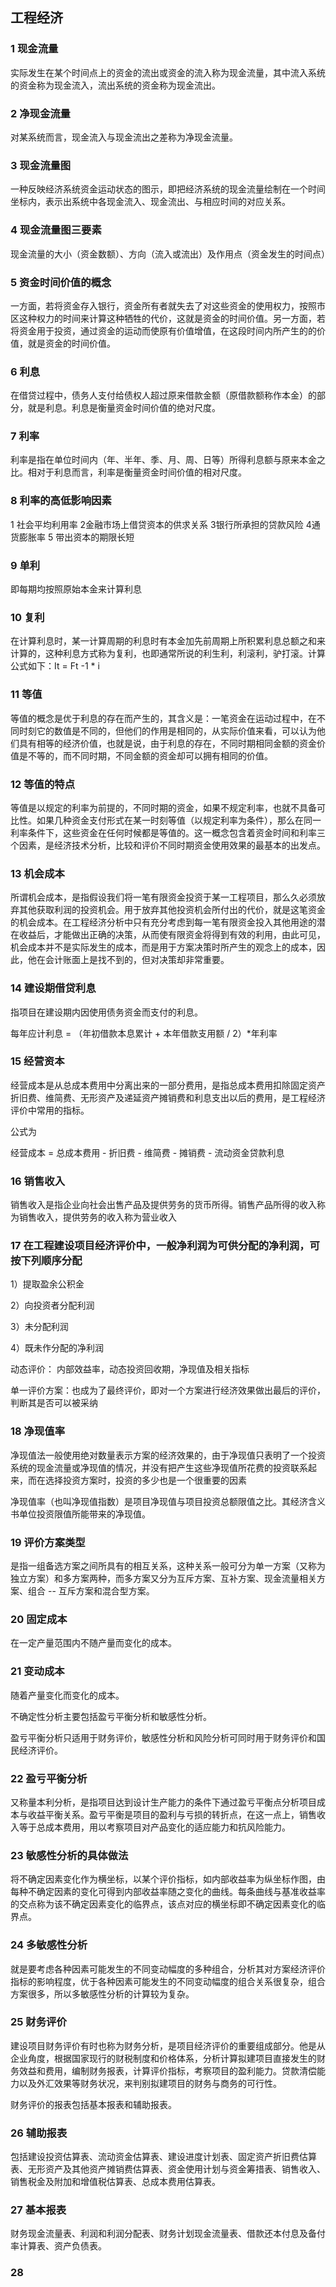 ## 工程经济

### 1 现金流量

实际发生在某个时间点上的资金的流出或资金的流入称为现金流量，其中流入系统的资金称为现金流入，流出系统的资金称为现金流出。

### 2 净现金流量

对某系统而言，现金流入与现金流出之差称为净现金流量。

### 3 现金流量图

一种反映经济系统资金运动状态的图示，即把经济系统的现金流量绘制在一个时间坐标内，表示出系统中各现金流入、现金流出、与相应时间的对应关系。

### 4 现金流量图三要素

 现金流量的大小（资金数额）、方向（流入或流出）及作用点（资金发生的时间点）

### 5 资金时间价值的概念

一方面，若将资金存入银行，资金所有者就失去了对这些资金的使用权力，按照市区这种权力的时间来计算这种牺牲的代价，这就是资金的时间价值。另一方面，若将资金用于投资，通过资金的运动而使原有价值增值，在这段时间内所产生的的价值，就是资金的时间价值。

### 6 利息

在借贷过程中，债务人支付给债权人超过原来借款金额（原借款额称作本金）的部分，就是利息。利息是衡量资金时间价值的绝对尺度。

### 7 利率

利率是指在单位时间内（年、半年、季、月、周、日等）所得利息额与原来本金之比。相对于利息而言，利率是衡量资金时间价值的相对尺度。

### 8 利率的高低影响因素

1 社会平均利用率 2金融市场上借贷资本的供求关系 3银行所承担的贷款风险 4通货膨胀率 5 带出资本的期限长短

### 9 单利

即每期均按照原始本金来计算利息

### 10 复利

在计算利息时，某一计算周期的利息时有本金加先前周期上所积累利息总额之和来计算的，这种利息方式称为复利，也即通常所说的利生利，利滚利，驴打滚。计算公式如下：It = Ft -1 * i

### 11 等值

等值的概念是优于利息的存在而产生的，其含义是：一笔资金在运动过程中，在不同时刻它的数值是不同的，但他们的作用是相同的，从实际价值来看，可以认为他们具有相等的经济价值，也就是说，由于利息的存在，不同时期相同金额的资金价值是不等的，而不同时期，不同金额的资金却可以拥有相同的价值。

### 12 等值的特点

等值是以规定的利率为前提的，不同时期的资金，如果不规定利率，也就不具备可比性。如果几种资金支付形式在某一时刻等值（以规定利率为条件），那么在同一利率条件下，这些资金在任何时候都是等值的。这一概念包含着资金时间和利率三个因素，是经济技术分析，比较和评价不同时期资金使用效果的最基本的出发点。

### 13 机会成本

所谓机会成本，是指假设我们将一笔有限资金投资于某一工程项目，那么久必须放弃其他获取利润的投资机会。用于放弃其他投资机会所付出的代价，就是这笔资金的机会成本。在工程经济分析中只有充分考虑到每一笔有限资金投入其他用途的潜在收益后，才能做出正确的决策，从而使有限资金将得到有效的利用，由此可见，机会成本并不是实际发生的成本，而是用于方案决策时所产生的观念上的成本，因此，他在会计账面上是找不到的，但对决策却非常重要。

### 14 建设期借贷利息

指项目在建设期内因使用债务资金而支付的利息。

每年应计利息 = （年初借款本息累计 + 本年借款支用额 / 2）*年利率

### 15 经营资本

经营成本是从总成本费用中分离出来的一部分费用，是指总成本费用扣除固定资产折旧费、维简费、无形资产及递延资产摊销费和利息支出以后的费用，是工程经济评价中常用的指标。

公式为 

经营成本 = 总成本费用 - 折旧费 - 维简费 - 摊销费 - 流动资金贷款利息

### 16 销售收入

销售收入是指企业向社会出售产品及提供劳务的货币所得。销售产品所得的收入称为销售收入，提供劳务的收入称为营业收入

### 17 在工程建设项目经济评价中，一般净利润为可供分配的净利润，可按下列顺序分配

1）提取盈余公积金

2）向投资者分配利润

3）未分配利润

4）既未作分配的净利润

动态评价： 内部效益率，动态投资回收期，净现值及相关指标

单一评价方案：也成为了最终评价，即对一个方案进行经济效果做出最后的评价，判断其是否可以被采纳

### 18 净现值率

净现值法一般使用绝对数量表示方案的经济效果的，由于净现值只表明了一个投资系统的现金流量或净现值的情况，并没有把产生这些净现值所花费的投资联系起来，而在选择投资方案时，投资的多少也是一个很重要的因素

净现值率（也叫净现值指数）是项目净现值与项目投资总额限值之比。其经济含义书单位投资限值所能带来的净现值。

### 19 评价方案类型

是指一组备选方案之间所具有的相互关系，这种关系一般可分为单一方案（又称为独立方案）和多方案两种，而多方案又分为互斥方案、互补方案、现金流量相关方案、组合 -- 互斥方案和混合型方案。

### 20 固定成本

在一定产量范围内不随产量而变化的成本。

### 21 变动成本

随着产量变化而变化的成本。

不确定性分析主要包括盈亏平衡分析和敏感性分析。

盈亏平衡分析只适用于财务评价，敏感性分析和风险分析可同时用于财务评价和国民经济评价。

### 22 盈亏平衡分析

又称量本利分析，是指项目达到设计生产能力的条件下通过盈亏平衡点分析项目成本与收益平衡关系。盈亏平衡是项目的盈利与亏损的转折点，在这一点上，销售收入等于总成本费用，用以考察项目对产品变化的适应能力和抗风险能力。

### 23 敏感性分析的具体做法

将不确定因素变化作为横坐标，以某个评价指标，如内部收益率为纵坐标作图，由每种不确定因素的变化可得到内部收益率随之变化的曲线。每条曲线与基准收益率的交点称为该不确定因素变化的临界点，该点对应的横坐标即不确定因素变化的临界点。

### 24 多敏感性分析

就是要考虑各种因素可能发生的不同变动幅度的多种组合，分析其对方案经济评价指标的影响程度，优于各种因素可能发生的不同变动幅度的组合关系很复杂，组合方案很多，所以多敏感性分析的计算较为复杂。

### 25 财务评价

建设项目财务评价有时也称为财务分析，是项目经济评价的重要组成部分。他是从企业角度，根据国家现行的财税制度和价格体系，分析计算拟建项目直接发生的财务效益和费用，编制财务报表，计算评价指标，考察项目的盈利能力。贷款清偿能力以及外汇效果等财务状况，来判别拟建项目的财务与商务的可行性。

财务评价的报表包括基本报表和辅助报表。

### 26 辅助报表

包括建设投资估算表、流动资金估算表、建设进度计划表、固定资产折旧费估算表、无形资产及其他资产摊销费估算表、资金使用计划与资金筹措表、销售收入、销售税金及附加和增值税估算表、总成本费用估算表。

### 27 基本报表

财务现金流量表、利润和利润分配表、财务计划现金流量表、借款还本付息及备付率计算表、资产负债表。

###  28 